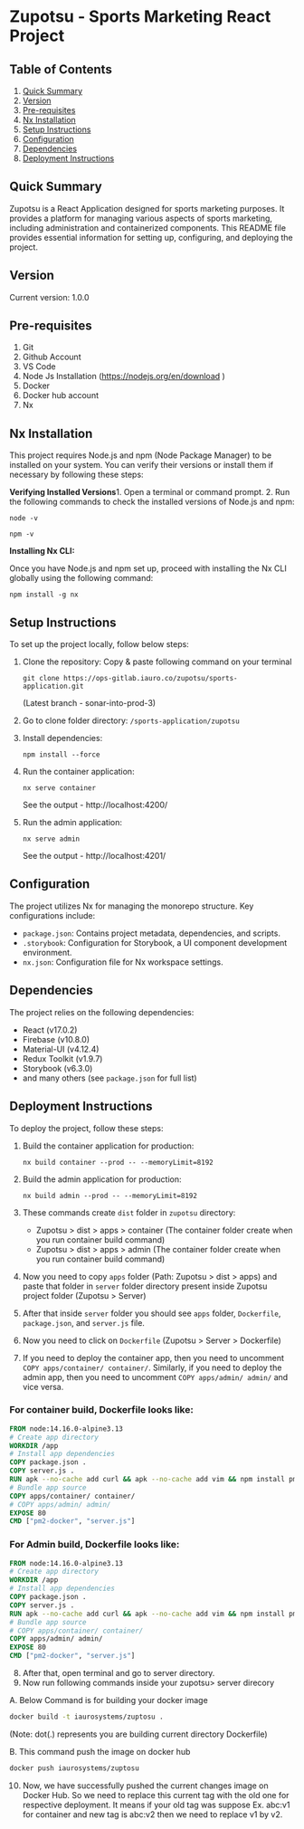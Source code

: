 # Zupotsu - Sports Marketing React Project

## Table of Contents
1. [Quick Summary](#quick-summary)
2. [Version](#version)
3. [Pre-requisites](#pre-requisites)
4. [Nx Installation](#nx-installation)
5. [Setup Instructions](#setup-instructions)
6. [Configuration](#configuration)
7. [Dependencies](#dependencies)
8. [Deployment Instructions](#deployment-instructions)

## Quick Summary
Zupotsu is a React Application designed for sports marketing purposes. It provides a platform for managing various aspects of sports marketing, including administration and containerized components. This README file provides essential information for setting up, configuring, and deploying the project.

## Version
Current version: 1.0.0

## Pre-requisites
1. Git
2. Github Account
3. VS Code 
4. Node Js Installation (https://nodejs.org/en/download )
5. Docker 
6. Docker hub account
7. Nx


## Nx Installation
 
This project requires Node.js and npm (Node Package Manager) to be installed on your system. You can verify their versions or install them if necessary by following these steps:
 
**Verifying Installed Versions**1. Open a terminal or command prompt.
2. Run the following commands to check the installed versions of Node.js and npm:
 
   ```
   node -v
   ```    
   ```
   npm -v
   ```
 
**Installing Nx CLI:**
 
Once you have Node.js and npm set up, proceed with installing the Nx CLI globally using the following command:
 ```
 npm install -g nx
 ```

## Setup Instructions
To set up the project locally, follow below steps:

1. Clone the repository:
    Copy & paste following command on your terminal
    ```
    git clone https://ops-gitlab.iauro.co/zupotsu/sports-application.git
    ```
   (Latest branch - sonar-into-prod-3)

2. Go to clone folder directory: `/sports-application/zupotsu`

3. Install dependencies:
    ```
    npm install --force
    ```

4. Run the container application:
    ```
    nx serve container
    ```
   See the output - http://localhost:4200/

5. Run the admin application:
    ```
    nx serve admin
    ```
   See the output - http://localhost:4201/

## Configuration
The project utilizes Nx for managing the monorepo structure. Key configurations include:

- `package.json`: Contains project metadata, dependencies, and scripts.
- `.storybook`: Configuration for Storybook, a UI component development environment.
- `nx.json`: Configuration file for Nx workspace settings.

## Dependencies
The project relies on the following dependencies:

- React (v17.0.2)
- Firebase (v10.8.0)
- Material-UI (v4.12.4)
- Redux Toolkit (v1.9.7)
- Storybook (v6.3.0)
- and many others (see `package.json` for full list)

## Deployment Instructions
To deploy the project, follow these steps:

1. Build the container application for production:
    ```
    nx build container --prod -- --memoryLimit=8192
    ```

2. Build the admin application for production:
    ```
    nx build admin --prod -- --memoryLimit=8192
    ```

3. These commands create `dist` folder in `zupotsu` directory:
    - Zupotsu > dist > apps > container (The container folder create when you run container build command) 
    - Zupotsu > dist > apps > admin (The container folder create when you run container build command) 

4. Now you need to copy `apps` folder (Path: Zupotsu > dist > apps)  and paste that folder in `server` folder directory present inside Zupotsu project folder (Zupotsu > Server)

5. After that inside `server` folder you should see `apps` folder, `Dockerfile`, `package.json`, and `server.js` file.

6. Now you need to click on `Dockerfile` (Zupotsu > Server > Dockerfile)

7. If you need to deploy the container app, then you need to uncomment `COPY apps/container/ container/`. Similarly, if you need to deploy the admin app, then you need to uncomment `COPY apps/admin/ admin/` and vice versa.

### For container build, Dockerfile looks like:
```Dockerfile
FROM node:14.16.0-alpine3.13
# Create app directory
WORKDIR /app
# Install app dependencies
COPY package.json .
COPY server.js .
RUN apk --no-cache add curl && apk --no-cache add vim && npm install pm2 -g && npm install --production
# Bundle app source
COPY apps/container/ container/ 
# COPY apps/admin/ admin/ 
EXPOSE 80
CMD ["pm2-docker", "server.js"]
```

### For Admin build, Dockerfile looks like:
```Dockerfile
FROM node:14.16.0-alpine3.13
# Create app directory
WORKDIR /app
# Install app dependencies
COPY package.json .
COPY server.js .
RUN apk --no-cache add curl && apk --no-cache add vim && npm install pm2 -g && npm install --production
# Bundle app source
# COPY apps/container/ container/ 
COPY apps/admin/ admin/ 
EXPOSE 80
CMD ["pm2-docker", "server.js"]
```
8. After that, open terminal and go to server directory.
9. Now run following commands inside your zupotsu> server direcory

  A. Below Command is for building your docker image
   ```bash
   docker build -t iaurosystems/zuptosu .
   ```
  (Note: dot(.) represents you are building current directory Dockerfile)

   B. This command push the image on docker hub
   ```bash
   docker push iaurosystems/zuptosu
   ```
10. Now, we have successfully pushed the current changes image on Docker Hub. So we need to replace this current tag with the old one for respective deployment. It means if your old tag was suppose Ex. abc:v1 for container and new tag is abc:v2 then we need to replace v1 by v2.
